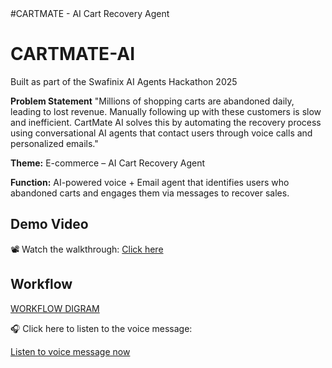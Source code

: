 <!DOCTYPE html>
<html>
<head>
  #CARTMATE - AI Cart Recovery Agent
</head>
<body>
  <h1>CARTMATE-AI</h1>
  Built as part of the Swafinix AI Agents Hackathon 2025
  
  **Problem Statement**
"Millions of shopping carts are abandoned daily, leading to lost revenue. Manually following up with these customers is slow and inefficient.
CartMate AI solves this by automating the recovery process using conversational AI agents that contact users through voice calls and personalized emails."

  <p><strong>Theme:</strong> E-commerce – AI Cart Recovery Agent</p>
  <p><strong>Function:</strong> AI-powered voice + Email agent that identifies users who abandoned carts and engages them via messages to recover sales.</p>

  <h2>Demo Video</h2>
  <p>📽️ Watch the walkthrough: <a href="https://www.loom.com/share/329b11aa699f4fb7b21ca32e4afec325?sid=13731351-e8ad-42e5-a53e-df4f220a198b" target="_blank">Click here</a></p>

  <h2>Workflow</h2>
  <p><a href="https://excalidraw.com/#room=898cf2adab7cbdda8d73,BzEf2xNfSr8b3chzA_2fWg" target="_blank">WORKFLOW DIGRAM</a></p>
  <p>🎧 Click here to listen to the voice message:</p>
<p><a href="https://drive.google.com/file/d/1a0lzIawdUaeZNRnwjcZWT18_z_iNiNL2/view?usp=sharing" target="_blank">Listen to voice message now</a></p>

</body>
</html>
